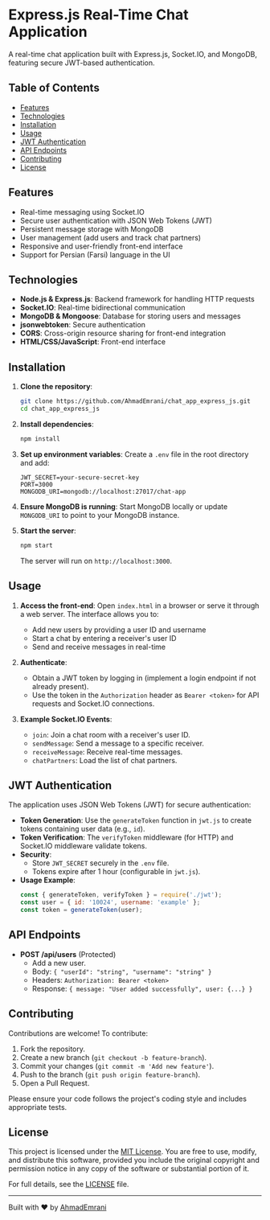 # Express.js Real-Time Chat Application

A real-time chat application built with Express.js, Socket.IO, and MongoDB, featuring secure JWT-based authentication.

## Table of Contents
- [Features](#features)
- [Technologies](#technologies)
- [Installation](#installation)
- [Usage](#usage)
- [JWT Authentication](#jwt-authentication)
- [API Endpoints](#api-endpoints)
- [Contributing](#contributing)
- [License](#license)

## Features
- Real-time messaging using Socket.IO
- Secure user authentication with JSON Web Tokens (JWT)
- Persistent message storage with MongoDB
- User management (add users and track chat partners)
- Responsive and user-friendly front-end interface
- Support for Persian (Farsi) language in the UI

## Technologies
- **Node.js & Express.js**: Backend framework for handling HTTP requests
- **Socket.IO**: Real-time bidirectional communication
- **MongoDB & Mongoose**: Database for storing users and messages
- **jsonwebtoken**: Secure authentication
- **CORS**: Cross-origin resource sharing for front-end integration
- **HTML/CSS/JavaScript**: Front-end interface

## Installation
1. **Clone the repository**:
   ```bash
   git clone https://github.com/AhmadEmrani/chat_app_express_js.git
   cd chat_app_express_js
   ```

2. **Install dependencies**:
   ```bash
   npm install
   ```

3. **Set up environment variables**:
   Create a `.env` file in the root directory and add:
   ```env
   JWT_SECRET=your-secure-secret-key
   PORT=3000
   MONGODB_URI=mongodb://localhost:27017/chat-app
   ```

4. **Ensure MongoDB is running**:
   Start MongoDB locally or update `MONGODB_URI` to point to your MongoDB instance.

5. **Start the server**:
   ```bash
   npm start
   ```

   The server will run on `http://localhost:3000`.

## Usage
1. **Access the front-end**:
   Open `index.html` in a browser or serve it through a web server. The interface allows you to:
   - Add new users by providing a user ID and username
   - Start a chat by entering a receiver's user ID
   - Send and receive messages in real-time

2. **Authenticate**:
   - Obtain a JWT token by logging in (implement a login endpoint if not already present).
   - Use the token in the `Authorization` header as `Bearer <token>` for API requests and Socket.IO connections.

3. **Example Socket.IO Events**:
   - `join`: Join a chat room with a receiver's user ID.
   - `sendMessage`: Send a message to a specific receiver.
   - `receiveMessage`: Receive real-time messages.
   - `chatPartners`: Load the list of chat partners.

## JWT Authentication
The application uses JSON Web Tokens (JWT) for secure authentication:
- **Token Generation**: Use the `generateToken` function in `jwt.js` to create tokens containing user data (e.g., `id`).
- **Token Verification**: The `verifyToken` middleware (for HTTP) and Socket.IO middleware validate tokens.
- **Security**:
  - Store `JWT_SECRET` securely in the `.env` file.
  - Tokens expire after 1 hour (configurable in `jwt.js`).
- **Usage Example**:
   ```javascript
   const { generateToken, verifyToken } = require('./jwt');
   const user = { id: '10024', username: 'example' };
   const token = generateToken(user);
   ```

## API Endpoints
- **POST /api/users** (Protected)
  - Add a new user.
  - Body: `{ "userId": "string", "username": "string" }`
  - Headers: `Authorization: Bearer <token>`
  - Response: `{ message: "User added successfully", user: {...} }`

## Contributing
Contributions are welcome! To contribute:
1. Fork the repository.
2. Create a new branch (`git checkout -b feature-branch`).
3. Commit your changes (`git commit -m 'Add new feature'`).
4. Push to the branch (`git push origin feature-branch`).
5. Open a Pull Request.

Please ensure your code follows the project's coding style and includes appropriate tests.

## License
This project is licensed under the [MIT License](LICENSE.md). You are free to use, modify, and distribute this software, provided you include the original copyright and permission notice in any copy of the software or substantial portion of it.

For full details, see the [LICENSE](LICENSE.md) file.

---
Built with ❤️ by [AhmadEmrani](https://github.com/AhmadEmrani)
